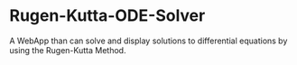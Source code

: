 # Rugen-Kutta-ODE-Solver
A WebApp than can solve and display solutions to differential equations by using the Rugen-Kutta Method.
